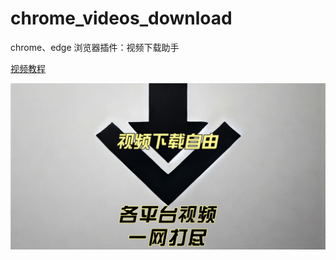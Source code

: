 # chrome_videos_download
chrome、edge 浏览器插件：视频下载助手

[视频教程](https://www.bilibili.com/video/BV1MTx4e5E2a/)

![各平台视频一键打尽，视频下载自由-封面](https://raw.githubusercontent.com/aigem/chrome_videos_download/refs/heads/main/%E5%90%84%E5%B9%B3%E5%8F%B0%E8%A7%86%E9%A2%91%E4%B8%80%E7%BD%91%E6%89%93%E5%B0%BD%EF%BC%8C%E8%A7%86%E9%A2%91%E4%B8%8B%E8%BD%BD%E8%87%AA%E7%94%B1-%E5%B0%81%E9%9D%A2.jpg)
